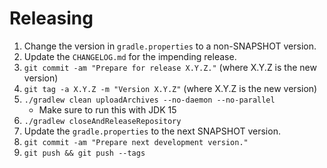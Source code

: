 Releasing
=========

1. Change the version in `gradle.properties` to a non-SNAPSHOT version.
2. Update the `CHANGELOG.md` for the impending release.
3. `git commit -am "Prepare for release X.Y.Z."` (where X.Y.Z is the new version)
4. `git tag -a X.Y.Z -m "Version X.Y.Z"` (where X.Y.Z is the new version)
5. `./gradlew clean uploadArchives --no-daemon --no-parallel`
   * Make sure to run this with JDK 15
6. `./gradlew closeAndReleaseRepository`
7. Update the `gradle.properties` to the next SNAPSHOT version.
8. `git commit -am "Prepare next development version."`
9. `git push && git push --tags`
